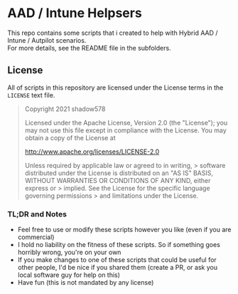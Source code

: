 # AAD / Intune Helpsers

This repo contains some scripts that i created to help with Hybrid AAD / Intune / Autpilot scenarios. <br>
For more details, see the README file in the subfolders.


## License

All of scripts in this repository are licensed under the License terms in the `LICENSE` text file. 

> Copyright 2021 shadow578
> 
> Licensed under the Apache License, Version 2.0 (the "License");
> you may not use this file except in compliance with the License.
> You may obtain a copy of the License at
> 
> http://www.apache.org/licenses/LICENSE-2.0
> 
> Unless required by applicable law or agreed to in writing, > software
> distributed under the License is distributed on an "AS IS" BASIS,
> WITHOUT WARRANTIES OR CONDITIONS OF ANY KIND, either express or > implied.
> See the License for the specific language governing permissions > and
> limitations under the License.

### TL;DR and Notes

- Feel free to use or modify these scripts however you like (even if you are commercial)
- I hold no liability on the fitness of these scripts. So if something goes horribly wrong, you're on your own
- If you make changes to one of these scripts that could be useful for other people, I'd be nice if you shared them (create a PR, or ask you local software guy for help on this)
- Have fun (this is not mandated by any license)
